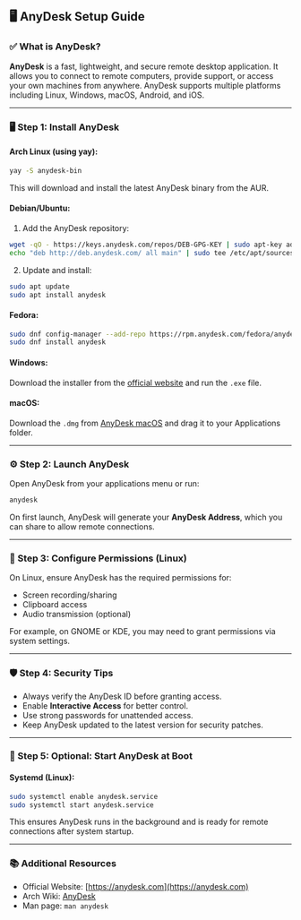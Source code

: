 ## 🖥️ AnyDesk Setup Guide

### ✅ What is AnyDesk?

**AnyDesk** is a fast, lightweight, and secure remote desktop application. It allows you to connect to remote computers, provide support, or access your own machines from anywhere. AnyDesk supports multiple platforms including Linux, Windows, macOS, Android, and iOS.

---

### 🖥️ Step 1: Install AnyDesk

#### Arch Linux (using yay):

```bash
yay -S anydesk-bin
````

This will download and install the latest AnyDesk binary from the AUR.

#### Debian/Ubuntu:

1. Add the AnyDesk repository:

```bash
wget -qO - https://keys.anydesk.com/repos/DEB-GPG-KEY | sudo apt-key add -
echo "deb http://deb.anydesk.com/ all main" | sudo tee /etc/apt/sources.list.d/anydesk.list
```

2. Update and install:

```bash
sudo apt update
sudo apt install anydesk
```

#### Fedora:

```bash
sudo dnf config-manager --add-repo https://rpm.anydesk.com/fedora/anydesk.repo
sudo dnf install anydesk
```

#### Windows:

Download the installer from the [official website](https://anydesk.com/en/downloads/windows) and run the `.exe` file.

#### macOS:

Download the `.dmg` from [AnyDesk macOS](https://anydesk.com/en/downloads/mac-os) and drag it to your Applications folder.

---

### ⚙️ Step 2: Launch AnyDesk

Open AnyDesk from your applications menu or run:

```bash
anydesk
```

On first launch, AnyDesk will generate your **AnyDesk Address**, which you can share to allow remote connections.

---

### 🔧 Step 3: Configure Permissions (Linux)

On Linux, ensure AnyDesk has the required permissions for:

* Screen recording/sharing
* Clipboard access
* Audio transmission (optional)

For example, on GNOME or KDE, you may need to grant permissions via system settings.

---

### 🛡️ Step 4: Security Tips

* Always verify the AnyDesk ID before granting access.
* Enable **Interactive Access** for better control.
* Use strong passwords for unattended access.
* Keep AnyDesk updated to the latest version for security patches.

---

### 🚀 Step 5: Optional: Start AnyDesk at Boot

#### Systemd (Linux):

```bash
sudo systemctl enable anydesk.service
sudo systemctl start anydesk.service
```

This ensures AnyDesk runs in the background and is ready for remote connections after system startup.

---

### 📚 Additional Resources

* Official Website: [https://anydesk.com](https://anydesk.com)
* Arch Wiki: [AnyDesk](https://wiki.archlinux.org/title/AnyDesk)
* Man page: `man anydesk`

```
